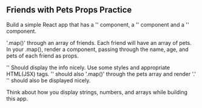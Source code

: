 Friends with Pets Props Practice
--------------------------------
Build a simple React app that has a '<FriendList />' component, a '<Friend />' component and a '<Pet />' component.

'.map()' through an array of friends. Each friend will have an array of pets. In your .map(), render a <Friend /> component, passing through the name, age, and pets of each friend as props.

'<Friend />' Should display the info nicely. Use some styles and appropriate HTML(JSX) tags. '<Friend />' should also '.map()' through the pets array and render '<Pet />.' '<Pet />' should also be displayed nicely.

Think about how you display strings, numbers, and arrays while building this app.